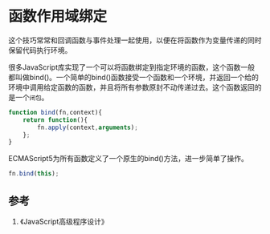 # 函数作用域绑定

这个技巧常常和回调函数与事件处理一起使用，以便在将函数作为变量传递的同时保留代码执行环境。

很多JavaScript库实现了一个可以将函数绑定到指定环境的函数，这个函数一般都叫做bind()。一个简单的bind()函数接受一个函数和一个环境，并返回一个给的环境中调用给定函数的函数，并且将所有参数原封不动传递过去。这个函数返回的是一个`闭包`。

```javascript
function bind(fn,context){
    return function(){
        fn.apply(context,arguments);
    };
}
```

ECMAScript5为所有函数定义了一个原生的bind()方法，进一步简单了操作。

```javascript
fn.bind(this);
```

## 参考

1. 《JavaScript高级程序设计》